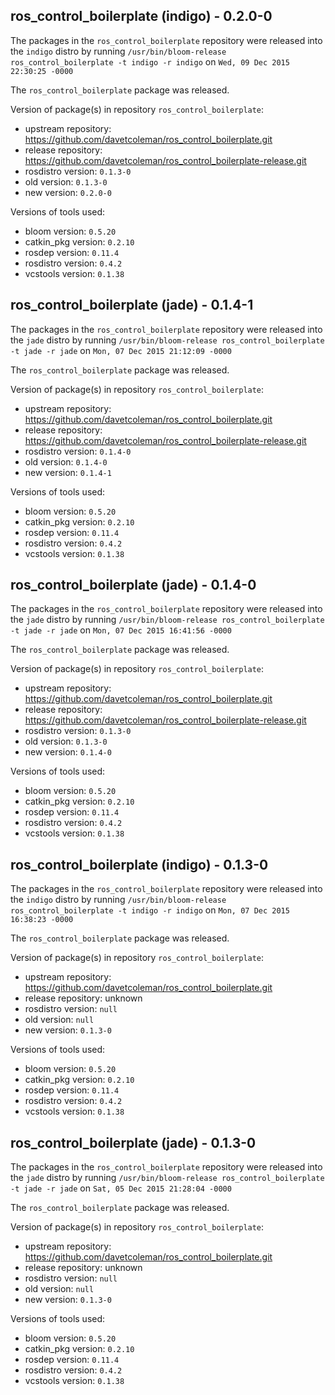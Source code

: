 ## ros_control_boilerplate (indigo) - 0.2.0-0

The packages in the `ros_control_boilerplate` repository were released into the `indigo` distro by running `/usr/bin/bloom-release ros_control_boilerplate -t indigo -r indigo` on `Wed, 09 Dec 2015 22:30:25 -0000`

The `ros_control_boilerplate` package was released.

Version of package(s) in repository `ros_control_boilerplate`:
- upstream repository: https://github.com/davetcoleman/ros_control_boilerplate.git
- release repository: https://github.com/davetcoleman/ros_control_boilerplate-release.git
- rosdistro version: `0.1.3-0`
- old version: `0.1.3-0`
- new version: `0.2.0-0`

Versions of tools used:
- bloom version: `0.5.20`
- catkin_pkg version: `0.2.10`
- rosdep version: `0.11.4`
- rosdistro version: `0.4.2`
- vcstools version: `0.1.38`


## ros_control_boilerplate (jade) - 0.1.4-1

The packages in the `ros_control_boilerplate` repository were released into the `jade` distro by running `/usr/bin/bloom-release ros_control_boilerplate -t jade -r jade` on `Mon, 07 Dec 2015 21:12:09 -0000`

The `ros_control_boilerplate` package was released.

Version of package(s) in repository `ros_control_boilerplate`:
- upstream repository: https://github.com/davetcoleman/ros_control_boilerplate.git
- release repository: https://github.com/davetcoleman/ros_control_boilerplate-release.git
- rosdistro version: `0.1.4-0`
- old version: `0.1.4-0`
- new version: `0.1.4-1`

Versions of tools used:
- bloom version: `0.5.20`
- catkin_pkg version: `0.2.10`
- rosdep version: `0.11.4`
- rosdistro version: `0.4.2`
- vcstools version: `0.1.38`


## ros_control_boilerplate (jade) - 0.1.4-0

The packages in the `ros_control_boilerplate` repository were released into the `jade` distro by running `/usr/bin/bloom-release ros_control_boilerplate -t jade -r jade` on `Mon, 07 Dec 2015 16:41:56 -0000`

The `ros_control_boilerplate` package was released.

Version of package(s) in repository `ros_control_boilerplate`:
- upstream repository: https://github.com/davetcoleman/ros_control_boilerplate.git
- release repository: https://github.com/davetcoleman/ros_control_boilerplate-release.git
- rosdistro version: `0.1.3-0`
- old version: `0.1.3-0`
- new version: `0.1.4-0`

Versions of tools used:
- bloom version: `0.5.20`
- catkin_pkg version: `0.2.10`
- rosdep version: `0.11.4`
- rosdistro version: `0.4.2`
- vcstools version: `0.1.38`


## ros_control_boilerplate (indigo) - 0.1.3-0

The packages in the `ros_control_boilerplate` repository were released into the `indigo` distro by running `/usr/bin/bloom-release ros_control_boilerplate -t indigo -r indigo` on `Mon, 07 Dec 2015 16:38:23 -0000`

The `ros_control_boilerplate` package was released.

Version of package(s) in repository `ros_control_boilerplate`:
- upstream repository: https://github.com/davetcoleman/ros_control_boilerplate.git
- release repository: unknown
- rosdistro version: `null`
- old version: `null`
- new version: `0.1.3-0`

Versions of tools used:
- bloom version: `0.5.20`
- catkin_pkg version: `0.2.10`
- rosdep version: `0.11.4`
- rosdistro version: `0.4.2`
- vcstools version: `0.1.38`


## ros_control_boilerplate (jade) - 0.1.3-0

The packages in the `ros_control_boilerplate` repository were released into the `jade` distro by running `/usr/bin/bloom-release ros_control_boilerplate -t jade -r jade` on `Sat, 05 Dec 2015 21:28:04 -0000`

The `ros_control_boilerplate` package was released.

Version of package(s) in repository `ros_control_boilerplate`:
- upstream repository: https://github.com/davetcoleman/ros_control_boilerplate.git
- release repository: unknown
- rosdistro version: `null`
- old version: `null`
- new version: `0.1.3-0`

Versions of tools used:
- bloom version: `0.5.20`
- catkin_pkg version: `0.2.10`
- rosdep version: `0.11.4`
- rosdistro version: `0.4.2`
- vcstools version: `0.1.38`


